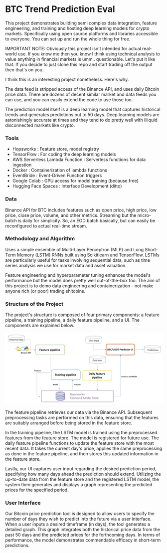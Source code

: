 # BTC Trend Prediction Eval

This project demonstrates building semi complex data integration, feature engineering, and training and hosting deep learning models for crypto markets. 
Specifically using open source platforms and libraries accessible to everyone. You can set up and run the whole thing for free. 

IMPORTANT NOTE: Obviously this project isn't intended for actual real-world use. If you know me then you know I think using technical analysis to value anything in financial markets is umm.. questionable. Let's put it like that. If you decide to just clone this repo and start trading off the output then that's on you.

I think this is an interesting project nonetheless. Here's why.

The data feed is stripped access of the Binance API, and uses daily Bitcoin price data. There are dozens of decent similar market and data feeds you can use, 
and you can easily extend the code to use those too.

The prediction model itself is a deep learning model that captures historical trends and generates predictions out to 50 days. Deep learning models are astonishingly accurate at times and they tend to do pretty well with illiquid disconnected markets like crypto.

### Tools

- Hopsworks : Feature store, model registry
- TensorFlow : For coding the deep learning models
- AWS Serverless Lambda Function : Serverless functions for data ingestion
- Docker : Containerization of lambda functions 
- EventBride : Event-Driven Function triggers
- Google Colab : GPU access for model training (because free)
- Hugging Face Spaces : Interface Development (ditto)

### Data

Binance API for BTC includes features such as open price, high price, low price, close price, volume, and other metrics. 
Streaming but the micro-batch is daily for simplicity. So, an EOD batch basically, but can easily be reconfigured to actual real-time stream.

### Methodology and Algorithm

Uses a simple ensemble of Multi-Layer Perceptron (MLP) and Long Short-Term Memory (LSTM) RNNs built using Scikitlearn and TensorFlow. LSTMs are particularly useful for tasks involving sequential data, such as time series analysis we use for market data and asset valuation. 

Feature engineering and hyperparameter tuning enhances the model's performance but the model does pretty well out-of-the-box too. The aim of this project is to demo data engineering and containerization - not make anyone rich (or poor) trading shitcoins.

### Structure of the Project

The project's structure is composed of four primary components: a feature pipeline, a training pipeline, a daily feature pipeline, and a UI. The components are explained below.

![images/pipeline.jpeg](images/pipeline.jpeg)

The feature pipeline retrieves our data via the Binance API. Subsequent preprocessing tasks are performed on this data, ensuring that the features are suitably arranged before being stored in the feature store. 

In the training pipeline, the LSTM model is trained using the preprocessed features from the feature store. The model is registered for future use.
The daily feature pipeline functions to update the feature store with the most recent data. It takes the current day's price, applies the same preprocessing as done in the feature pipeline, and then stores this updated information in the feature store.

Lastly, our UI captures user input regarding the desired prediction period, specifying how many days ahead the prediction should extend. Utilizing the up-to-date data from the feature store and the registered LSTM model, the system then generates and displays a graph representing the predicted prices for the specified period.


### User Interface

Our Bitcoin price prediction tool is designed to allow users to specify the number of days they wish to predict into the future via a user interface. When a user inputs a desired timeframe (in days), the tool generates a detailed graph. This graph integrates both the historical price data from the past 50 days and the predicted prices for the forthcoming days. In terms of performance, the model demonstrates commendable efficacy in short-term predictions. 